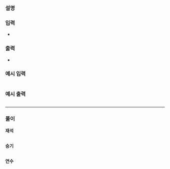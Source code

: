 ### **설명**


### **입력**

- 

### **출력**

- 

### **예시 입력**

```java

```

### **예시 출력**

```java

```

---

### **풀이**

**재석**

```python

```

**승기**

```python

```

**연수**

```python

```

